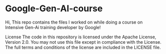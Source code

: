 # Google-Gen-AI-course

Hi, This repo contains the files I worked on while doing a course on Intensive Gen-Ai training developer by Google!

License
The code in this repository is licensed under the Apache License, Version 2.0. You may not use this file except in compliance with the License. The full terms and conditions of the license are included in the LICENSE file.
